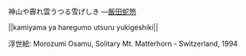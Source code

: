 神山や霽れ雲うつる雪げしき
—[飯田蛇笏](https://ja.wikipedia.org/wiki/飯田蛇笏)

||kamiyama ya haregumo utsuru yukigeshiki||

浮世絵: Morozumi Osamu, Solitary Mt. Matterhorn - Switzerland, 1994